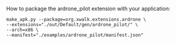 How to package the ardrone_pilot extension with your application:

```
make_apk.py --package=org.xwalk.extensions.ardrone \
--extensions="./out/Default/gen/ardrone_pilot/" \
--arch=x86 \
--manifest="./examples/ardrone_pilot/manifest.json"
```
